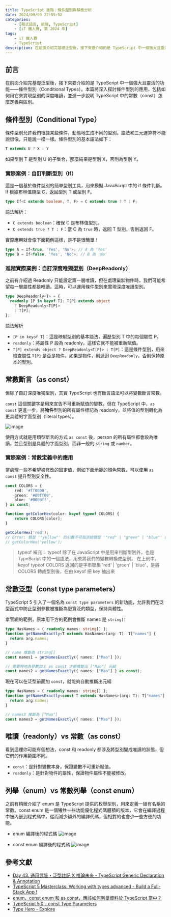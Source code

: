 ```yaml
---
title: TypeScript 進階：條件型別與靜態分析
date: 2024/09/09 22:59:52
categories:
    - [程式語言, 前端, TypeScript]
    - [iT 鐵人賽, 第 2024 年]
tags: 
    - iT 鐵人賽
    - TypeScript
description: 在前面介紹完基礎泛型後，接下來要介紹的是 TypeScript 中一個強大且靈活的功能——條件型別（Conditional Types）。本篇將深入探討條件型別的應用，包括如何用它來實現型別的深度唯讀，並進一步說明 TypeScript 中的常數（const）怎麼定義與區別。
---
```


## 前言

在前面介紹完基礎泛型後，接下來要介紹的是 TypeScript 中一個強大且靈活的功能——條件型別（Conditional Types）。本篇將深入探討條件型別的應用，包括如何用它來實現型別的深度唯讀，並進一步說明 TypeScript 中的常數（const）怎麼定義與區別。

## 條件型別（Conditional Type）

條件型別允許我們根據某些條件，動態地生成不同的型別。語法和三元運算符不能說很像，只能說一模一樣。條件型別的基本語法如下：

```ts
T extends U ? X : Y
```

如果型別 T 是型別 U 的子集合，那麼結果是型別 X，否則為型別 Y。

### 實際案例：自訂判斷型別（If）

這是一個基於條件型別的簡單型別工具，用來模擬 JavaScript 中的 if 條件判斷。If 根據布林值類型 C，返回型別 T 或型別 F。

```ts
type If<C extends boolean, T, F> = C extends true ? T : F;
```

語法解析：
- `C extends boolean`：確保 C 是布林值型別。
- `C extends true ? T : F`：當 C 為 `true` 時，返回 T 型別，否則返回 F。

實際應用就會像下面範例這樣，是不是很簡單！

```ts
type A = If<true, 'Yes', 'No'>; // A 為 'Yes'
type B = If<false, 'Yes', 'No'>; // B 為 'No'
```

### 進階實際案例：自訂深度唯獨型別（DeepReadonly）

之前有介紹過 Readonly 只能設定第一層唯讀，但在處理巢狀物件時，我們可能希望每一層屬性都是唯讀。這時，可以運用條件型別來實現深度唯讀型別。

```ts
type DeepReadonly<T> = {
  readonly [P in keyof T]: T[P] extends object
    ? DeepReadonly<T[P]>
    : T[P];
};
```

語法解析
- `[P in keyof T]`：這是映射型別的基本語法，遍歷型別 T 中的每個屬性 P。
- `readonly`：將屬性 P 設為 readonly，這樣它就不能被重新賦值。
- `T[P] extends object ? DeepReadonly<T[P]> : T[P]`：這是條件型別，用來檢查屬性 `T[P]` 是否是物件。如果是物件，則遞迴 `DeepReadonly`，否則保持原本的型別。

## 常數斷言（as const）

但除了自訂深度唯獨型別，其實 TypeScript 也有斷言語法可以將變數斷言常數。

`const` 這個關鍵字是用來宣告不可重新賦值的變數。但在 TypeScript 中，`as const` 更進一步，將**物件**型別的所有屬性標記為 readonly，並將值的型別轉化為更具體的字面型別（literal types）。

![image](https://hackmd.io/_uploads/rkKQ_NyTR.png)

使用方式就是用類型斷言的方式 `as const` 後，person 的所有屬性都會設為唯讀，並且型別是具體的字面型別，而非一般的 `string` 或 `number`。

### 實際案例：常數定義中的應用

當處理一些不希望被修改的固定值，例如下面示範的顏色常數，可以使用 `as const` 提升型別安全性。

```ts
const COLORS = {
    red: '#ff0000',
    green: '#00ff00',
    blue: '#0000ff',
} as const;

function getColorHex(color: keyof typeof COLORS) {
    return COLORS[color];
}

getColorHex('red');
// Error: 類型 '"yellow"' 的引數不可指派給類型 '"red" | "green" | "blue"' 的參數。
// getColorHex('yellow');
```

> typeof 補充：
typeof 除了在 JavaScript 中是用來判斷型別外，也是 TypeScript 中的一個語法，用來將我們的變數轉換成型別。
> 在上例中，keyof typeof COLORS 返回的是字串聯集 'red' | 'green' | 'blue'，是將 COLORS 轉成型別後，在由 keyof 把 key 抽出來

## 常數泛型（const type parameters）

TypeScript 5 引入了一個名為 `const type parameters` 的新功能，允許我們在泛型函式中防止型別參數被推斷為更寬泛的類型，保持具體性。

拿官網的範例，原本用下方的範例會推斷 names 是 `string[]`

```ts
type HasNames = { readonly names: string[] };
function getNamesExactly<T extends HasNames>(arg: T): T["names"] {
  return arg.names;
}

// name 推斷為 string[]
const names1 = getNamesExactly({ names: ["Mao"] });

// 需要特地為參數加上 as const 才能推斷出 ["Mao"] 元組
const names2 = getNamesExactly({ names: ["Mao"] } as const);
```

現在可以在泛型前面加 `const`，就能夠自動推斷出元組

```ts
type HasNames = { readonly names: string[] };
function getNamesExactly<const T extends HasNames>(arg: T): T["names"] {
  return arg.names;
}

// names3 推斷為 ["Mao"]
const names3 = getNamesExactly({ names: ["Mao"] });
```

## 唯讀（readonly）vs 常數（as const）

看到這裡你可能有個想法，const 和 readonly 都涉及將型別變成唯讀的狀態，但它們的作用範圍不同。

- `const`：是針對變數本身，保證變數不可重新賦值。
- `readonly`：是針對物件的屬性，保證物件屬性不能被修改。

## 列舉（enum）vs 常數列舉（const enum）

之前有稍微介紹了 enum 是 TypeScript 提供的枚舉型別，用來定義一組有名稱的常數。const enum 是一個犧牲一些功能優化程式碼體積的版本，它會在編譯過程中被內嵌到程式碼中，從而減少額外的編譯代碼，但相對的也會少一些方便的功能。

- enum 編譯後的程式碼
    ![image](https://hackmd.io/_uploads/HkrnxlUhC.png)

- const enum 編譯後的程式碼
    ![image](https://hackmd.io/_uploads/Bkwvcxxa0.png)

## 參考文獻

- [Day 43. 通用武裝・泛型註記 X 推論未來 - TypeScript Generic Declaration & Annotation](https://ithelp.ithome.com.tw/articles/10226311)
- [TypeScript 5 Masterclass: Working with types advanced - Build a Full-Stack App !](https://www.youtube.com/watch?v=MGbi5J7AQ0U&list=PLzb46hGUzitC1kGzPcy8tlQNxYbFsuqMO&index=7)
- [enum、const enum 和 as const，應該如何列舉資料於 TypeScript 當中？](https://www.webdong.dev/post/enum-const-enum-and-as-const/#%E4%BD%BF%E7%94%A8-const-enum)
- [TypeScript 5.0 - const Type Parameters](https://www.typescriptlang.org/docs/handbook/release-notes/typescript-5-0.html#const-type-parameters)
- [Type Hero - Explore](https://typehero.dev/explore)
